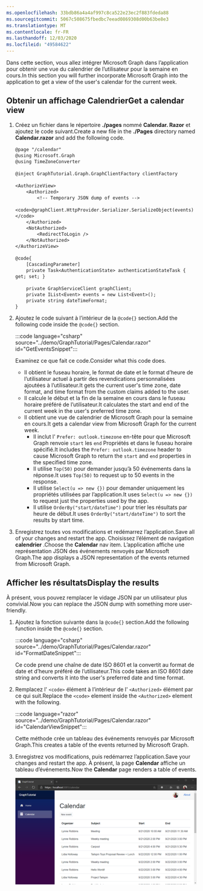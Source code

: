 ```yaml
---
ms.openlocfilehash: 33bdb86a4a4af997c8ca522e23ec2f883fdeda88
ms.sourcegitcommit: 5067c508675fbedbc7eead0869308d00b63be8e3
ms.translationtype: MT
ms.contentlocale: fr-FR
ms.lasthandoff: 12/03/2020
ms.locfileid: "49584622"
---
```

<!-- markdownlint-disable MD002 MD041 -->

<span data-ttu-id="02d0b-101">Dans cette section, vous allez intégrer Microsoft Graph dans l’application pour obtenir une vue du calendrier de l’utilisateur pour la semaine en cours.</span><span class="sxs-lookup"><span data-stu-id="02d0b-101">In this section you will further incorporate Microsoft Graph into the application to get a view of the user's calendar for the current week.</span></span>

## <a name="get-a-calendar-view"></a><span data-ttu-id="02d0b-102">Obtenir un affichage Calendrier</span><span class="sxs-lookup"><span data-stu-id="02d0b-102">Get a calendar view</span></span>

1. <span data-ttu-id="02d0b-103">Créez un fichier dans le répertoire **./pages** nommé **Calendar. Razor** et ajoutez le code suivant.</span><span class="sxs-lookup"><span data-stu-id="02d0b-103">Create a new file in the **./Pages** directory named **Calendar.razor** and add the following code.</span></span>

    ```razor
    @page "/calendar"
    @using Microsoft.Graph
    @using TimeZoneConverter

    @inject GraphTutorial.Graph.GraphClientFactory clientFactory

    <AuthorizeView>
        <Authorized>
            <!-- Temporary JSON dump of events -->
            <code>@graphClient.HttpProvider.Serializer.SerializeObject(events)</code>
        </Authorized>
        <NotAuthorized>
            <RedirectToLogin />
        </NotAuthorized>
    </AuthorizeView>

    @code{
        [CascadingParameter]
        private Task<AuthenticationState> authenticationStateTask { get; set; }

        private GraphServiceClient graphClient;
        private IList<Event> events = new List<Event>();
        private string dateTimeFormat;
    }
    ```

1. <span data-ttu-id="02d0b-104">Ajoutez le code suivant à l’intérieur de la `@code{}` section.</span><span class="sxs-lookup"><span data-stu-id="02d0b-104">Add the following code inside the `@code{}` section.</span></span>

    :::code language="csharp" source="../demo/GraphTutorial/Pages/Calendar.razor" id="GetEventsSnippet":::

    <span data-ttu-id="02d0b-105">Examinez ce que fait ce code.</span><span class="sxs-lookup"><span data-stu-id="02d0b-105">Consider what this code does.</span></span>

    - <span data-ttu-id="02d0b-106">Il obtient le fuseau horaire, le format de date et le format d’heure de l’utilisateur actuel à partir des revendications personnalisées ajoutées à l’utilisateur.</span><span class="sxs-lookup"><span data-stu-id="02d0b-106">It gets the current user's time zone, date format, and time format from the custom claims added to the user.</span></span>
    - <span data-ttu-id="02d0b-107">Il calcule le début et la fin de la semaine en cours dans le fuseau horaire préféré de l’utilisateur.</span><span class="sxs-lookup"><span data-stu-id="02d0b-107">It calculates the start and end of the current week in the user's preferred time zone.</span></span>
    - <span data-ttu-id="02d0b-108">Il obtient une vue de calendrier de Microsoft Graph pour la semaine en cours.</span><span class="sxs-lookup"><span data-stu-id="02d0b-108">It gets a calendar view from Microsoft Graph for the current week.</span></span>
        - <span data-ttu-id="02d0b-109">Il inclut l' `Prefer: outlook.timezone` en-tête pour que Microsoft Graph renvoie `start` les `end` Propriétés et dans le fuseau horaire spécifié.</span><span class="sxs-lookup"><span data-stu-id="02d0b-109">It includes the `Prefer: outlook.timezone` header to cause Microsoft Graph to return the `start` and `end` properties in the specified time zone.</span></span>
        - <span data-ttu-id="02d0b-110">Il utilise `Top(50)` pour demander jusqu’à 50 événements dans la réponse.</span><span class="sxs-lookup"><span data-stu-id="02d0b-110">It uses `Top(50)` to request up to 50 events in the response.</span></span>
        - <span data-ttu-id="02d0b-111">Il utilise `Select(u => new {})` pour demander uniquement les propriétés utilisées par l’application.</span><span class="sxs-lookup"><span data-stu-id="02d0b-111">It uses `Select(u => new {})` to request just the properties used by the app.</span></span>
        - <span data-ttu-id="02d0b-112">Il utilise `OrderBy("start/dateTime")` pour trier les résultats par heure de début.</span><span class="sxs-lookup"><span data-stu-id="02d0b-112">It uses `OrderBy("start/dateTime")` to sort the results by start time.</span></span>

1. <span data-ttu-id="02d0b-113">Enregistrez toutes vos modifications et redémarrez l’application.</span><span class="sxs-lookup"><span data-stu-id="02d0b-113">Save all of your changes and restart the app.</span></span> <span data-ttu-id="02d0b-114">Choisissez l’élément de navigation **calendrier** .</span><span class="sxs-lookup"><span data-stu-id="02d0b-114">Choose the **Calendar** nav item.</span></span> <span data-ttu-id="02d0b-115">L’application affiche une représentation JSON des événements renvoyés par Microsoft Graph.</span><span class="sxs-lookup"><span data-stu-id="02d0b-115">The app displays a JSON representation of the events returned from Microsoft Graph.</span></span>

## <a name="display-the-results"></a><span data-ttu-id="02d0b-116">Afficher les résultats</span><span class="sxs-lookup"><span data-stu-id="02d0b-116">Display the results</span></span>

<span data-ttu-id="02d0b-117">À présent, vous pouvez remplacer le vidage JSON par un utilisateur plus convivial.</span><span class="sxs-lookup"><span data-stu-id="02d0b-117">Now you can replace the JSON dump with something more user-friendly.</span></span>

1. <span data-ttu-id="02d0b-118">Ajoutez la fonction suivante dans la `@code{}` section.</span><span class="sxs-lookup"><span data-stu-id="02d0b-118">Add the following function inside the `@code{}` section.</span></span>

    :::code language="csharp" source="../demo/GraphTutorial/Pages/Calendar.razor" id="FormatDateSnippet":::

    <span data-ttu-id="02d0b-119">Ce code prend une chaîne de date ISO 8601 et la convertit au format de date et d’heure préféré de l’utilisateur.</span><span class="sxs-lookup"><span data-stu-id="02d0b-119">This code takes an ISO 8601 date string and converts it into the user's preferred date and time format.</span></span>

1. <span data-ttu-id="02d0b-120">Remplacez l' `<code>` élément à l’intérieur de l' `<Authorized>` élément par ce qui suit.</span><span class="sxs-lookup"><span data-stu-id="02d0b-120">Replace the `<code>` element inside the `<Authorized>` element with the following.</span></span>

    :::code language="razor" source="../demo/GraphTutorial/Pages/Calendar.razor" id="CalendarViewSnippet":::

    <span data-ttu-id="02d0b-121">Cette méthode crée un tableau des événements renvoyés par Microsoft Graph.</span><span class="sxs-lookup"><span data-stu-id="02d0b-121">This creates a table of the events returned by Microsoft Graph.</span></span>

1. <span data-ttu-id="02d0b-122">Enregistrez vos modifications, puis redémarrez l’application.</span><span class="sxs-lookup"><span data-stu-id="02d0b-122">Save your changes and restart the app.</span></span> <span data-ttu-id="02d0b-123">À présent, la page **Calendar** affiche un tableau d’événements.</span><span class="sxs-lookup"><span data-stu-id="02d0b-123">Now the **Calendar** page renders a table of events.</span></span>

    ![Capture d’écran de l’application illustrant un tableau d’événements](images/calendar-view.png)

